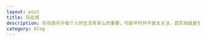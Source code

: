 ```yaml
---
layout: post
title: 存在感
description: 存在感对于每个人的生活有多么的重要，可能平时并不是太关注，其实他就是生活的全部
category: blog
---
```






[Jabari_Bi]:   https://jiabai.github.io/Aaron   "Jabari_Bi"
